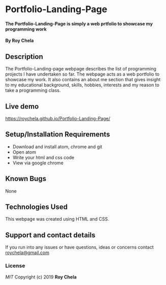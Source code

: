 # Portfolio-Landing-Page
#### The Portfolio-Landing-Page is simply a web prtfolio to showcase my programming work
#### By **Roy Chela**
## Description
The Portfolio-Landing-page webpage describes the list of programming projects I have undertaken so far. The webpage acts as a web portfolio to showcase my work. It also contains an about me section that gives insight to my educational background, skills, hobbies, interests and my reason to take a programming class.
## Live demo
https://roychela.github.io/Portfolio-Landing-Page/
## Setup/Installation Requirements
* Download and install atom, chrome and git
* Open atom
* Write your html and css code
* View via google chrome
## Known Bugs
None
## Technologies Used
This webpage was created using HTML and CSS.
## Support and contact details
If you run into any issues or have questions, ideas or concerns contact roychela@gmail.com
### License
*MIT*
Copyright (c) 2019 **Roy Chela**
